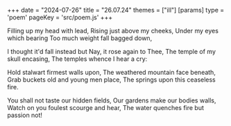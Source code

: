 +++
date = "2024-07-26"
title = "26.07.24"
themes = ["ill"]
[params]
  type = 'poem'
  pageKey = 'src/poem.js'
+++

Filling up my head with lead,
Rising just above my cheeks,
Under my eyes which bearing
Too much weight fall bagged down,

I thought it'd fall instead but
Nay, it rose again to Thee,
The temple of my skull encasing,
The temples whence I hear a cry:

Hold stalwart firmest walls upon,
The weathered mountain face beneath,
Grab buckets old and young men place,
The springs upon this ceaseless fire.

You shall not taste our hidden fields,
Our gardens make our bodies walls,
Watch on you foulest scourge and hear,
The water quenches fire but passion not!
